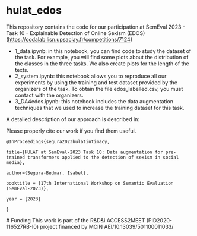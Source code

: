 # hulat_edos
This repository contains the code for our participation at SemEval 2023 - Task 10 - Explainable Detection of Online Sexism (EDOS)
 (https://codalab.lisn.upsaclay.fr/competitions/7124)


* 1_data.ipynb: in this notebook, you can find code to study the dataset of the task. For example, you will find some plots about the distribution of the classes in the three tasks. We also create plots for the length of the texts.
* 2_system.ipynb: this notebook allows you to reproduce all our experiments by using the training and test dataset provided by the organizers of the task. To obtain the file edos_labelled.csv, you must contact with the organizers.
* 3_DA4edos.ipynb: this notebook includes the data augmentation techniques that we used to increase the training dataset for this task.

A detailed description of our approach is described in: 

Please properly cite our work if you find them useful.

    @InProceedings{segura2023hulatintimacy,

    title={HULAT at SemEval-2023 Task 10: Data augmentation for pre-trained transformers applied to the detection of sexism in social media},

    author={Segura-Bedmar, Isabel},

    booktitle = {17th International Workshop on Semantic Evaluation (SemEval-2023)},

    year = {2023}

    }

# Funding
This work is part of the R&D&i ACCESS2MEET (PID2020-116527RB-I0) project financed by MCIN AEI/10.13039/501100011033/

